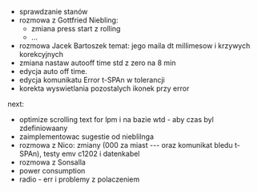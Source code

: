 - sprawdzanie stanów
- rozmowa z Gottfried Niebling:
	- zmiana press start z rolling 
	- ...
- rozmowa Jacek Bartoszek temat: jego maila dt millimesow i krzywych korekcyjnych
- zmiana nastaw autooff time std z zero na 8 min
- edycja auto off time.
- edycja komunikatu Error t-SPAn w tolerancji
- korekta wyswietlania pozostalych ikonek przy error

next:
- optimize scrolling text for lpm i na bazie wtd - aby czas byl zdefiniowaany
- zaimplementowac sugestie od nieblilnga
- rozmowa z Nico: zmiany (000 za miast --- oraz komunikat bledu t-SPAn), testy emv c1202 i datenkabel
- rozmowa z Sonsalla
- power consumption
- radio - err i problemy z polaczeniem